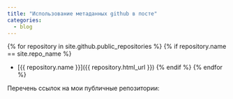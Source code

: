 ```yaml
---
title: "Использование метаданных github в посте"
categories:
  - blog
---
```

{% for repository in site.github.public_repositories %}
  {% if repository.name == site.repo_name %}
  * [{{ repository.name }}]({{ repository.html_url }})
  {% endif %}
{% endfor %} 


Перечень ссылок на мои публичные репозитории:
